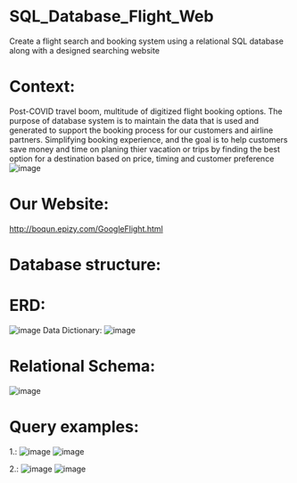 # SQL_Database_Flight_Web
Create a flight search and booking system using a relational SQL database along with a designed searching website
# Context: 
Post-COVID travel boom, multitude of digitized flight booking options. The purpose of database system is to maintain the data that is used and generated to support the booking process for our customers and airline partners. Simplifying booking experience, and the goal is to help customers save money and time on planing thier vacation or trips by finding the best option for a destination based on price, timing and customer preference 
![image](https://user-images.githubusercontent.com/78404450/203460609-a6b47775-f02e-456c-850f-9eeda48914f8.png)
# Our Website: 
http://boqun.epizy.com/GoogleFlight.html
# Database structure:
# ERD:
![image](https://user-images.githubusercontent.com/78404450/203460882-75e4ef7b-606c-4d47-990a-d41743e55dcd.png)
Data Dictionary: ![image](https://user-images.githubusercontent.com/78404450/203460941-a18c6972-8f43-4d02-abe0-f606e1649a06.png)
# Relational Schema:

![image](https://user-images.githubusercontent.com/78404450/203461231-847b57c0-2912-4625-a793-b5625f8d8e6e.png)

# Query examples:
1.: 
![image](https://user-images.githubusercontent.com/78404450/203461381-e87e762e-25a6-4c7a-a3cb-bc89d336879e.png)
![image](https://user-images.githubusercontent.com/78404450/203461457-56e1c40d-78c3-414f-a19a-b1b9c3fe94ba.png)


2.:
![image](https://user-images.githubusercontent.com/78404450/203461389-e38f0141-a4b9-4fbf-ab14-eb122f99d89c.png)
![image](https://user-images.githubusercontent.com/78404450/203461425-87a28c19-39f4-468d-b38c-6425b8639213.png)

